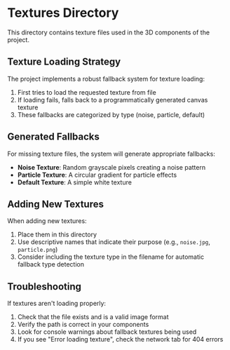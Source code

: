 # Textures Directory

This directory contains texture files used in the 3D components of the project.

## Texture Loading Strategy

The project implements a robust fallback system for texture loading:

1. First tries to load the requested texture from file
2. If loading fails, falls back to a programmatically generated canvas texture
3. These fallbacks are categorized by type (noise, particle, default)

## Generated Fallbacks

For missing texture files, the system will generate appropriate fallbacks:

- **Noise Texture**: Random grayscale pixels creating a noise pattern
- **Particle Texture**: A circular gradient for particle effects
- **Default Texture**: A simple white texture

## Adding New Textures

When adding new textures:

1. Place them in this directory
2. Use descriptive names that indicate their purpose (e.g., `noise.jpg`, `particle.png`)
3. Consider including the texture type in the filename for automatic fallback type detection

## Troubleshooting

If textures aren't loading properly:

1. Check that the file exists and is a valid image format
2. Verify the path is correct in your components
3. Look for console warnings about fallback textures being used
4. If you see "Error loading texture", check the network tab for 404 errors 